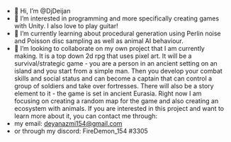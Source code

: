 - 👋 Hi, I’m @DjDeijan
- 👀 I’m interested in programming and more specifically creating games with Unity. I also love to play guitar!
- 🌱 I’m currently learning about procedural generation using Perlin noise and Poisson disc sampling as well as animal AI behaviour.
- 💞️ I’m looking to collaborate on my own project that I am currently making. It is a top down 2d rpg that uses pixel art. It will be a survival/strategic game -
you are a person in an ancient setting on an island and you start from a simple man. Then you develop your combat skills and social status and can become
a captain that can control a group of soldiers and take over fortresses. There will also be a story element to it - the game is set in ancient Eurasia. Right now
I am focusing on creating a random map for the game and also creating an ecosystem with animals. If you are interested in this project and want to learn more about it,
you can contact me through: 
- my email: deyanazmi154@gmail.com
- or through my discord: FireDemon_154 #3305

<!---
DjDeijan/DjDeijan is a ✨ special ✨ repository because its `README.md` (this file) appears on your GitHub profile.
You can click the Preview link to take a look at your changes.
--->
